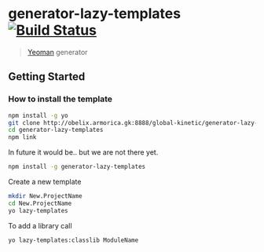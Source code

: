 # generator-lazy-templates [![Build Status](https://secure.travis-ci.org/rolfwessels/generator-lazy-templates.png?branch=master)](https://travis-ci.org/rolfwessels/generator-lazy-templates)

> [Yeoman](http://yeoman.io) generator


## Getting Started

### How to install the template

```bash
npm install -g yo
git clone http://obelix.armorica.gk:8888/global-kinetic/generator-lazy-templates.git
cd generator-lazy-templates
npm link
```
In future it would be.. but we are not there yet.
```bash
npm install -g generator-lazy-templates
```

Create a new template

```bash
mkdir New.ProjectName
cd New.ProjectName
yo lazy-templates
```
To add a library call
```bash
yo lazy-templates:classlib ModuleName
```
